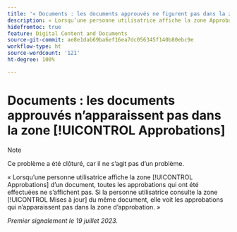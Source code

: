 ```yaml
---
title: '« Documents : les documents approuvés ne figurent pas dans la zone Approbations »'
description: « Lorsqu’une personne utilisatrice affiche la zone Approbations d’un document, toutes les approbations qui ont été effectuées ne s’affichent pas. Si la personne utilisatrice consulte la zone Mises à jour du même document, elle voit les approbations qui n’apparaissent pas dans la zone d’approbation. »
hidefromtoc: true
feature: Digital Content and Documents
source-git-commit: ae8e1dab69ba6ef16ea7dc056345f140b80ebc9e
workflow-type: ht
source-wordcount: '121'
ht-degree: 100%

---
```



# Documents : les documents approuvés n’apparaissent pas dans la zone [!UICONTROL Approbations]

<!--On WF and WFP TOCs-->

>[!NOTE]
>
>Ce problème a été clôturé, car il ne s’agit pas d’un problème.

« Lorsqu’une personne utilisatrice affiche la zone [!UICONTROL Approbations] d’un document, toutes les approbations qui ont été effectuées ne s’affichent pas. Si la personne utilisatrice consulte la zone [!UICONTROL Mises à jour] du même document, elle voit les approbations qui n’apparaissent pas dans la zone d’approbation. »

_Premier signalement le 19 juillet 2023._

